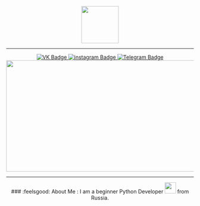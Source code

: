 <div id="header" align="center">
  <img src="https://media.giphy.com/media/oFvFtrhrmIFFe/giphy.gif" width="100"/>
</div>

---

<div id="badges" align="center">
  <a href="https://vk.com/shhama">
    <img src="https://img.shields.io/badge/VKONTAKTE-white?logo=VK&logoColor=blue&style=for-the-badge" alt="VK Badge"/>
  </a>
  <a href="https://www.instagram.com/hrtllss">
    <img src="https://img.shields.io/badge/Instagram-white?logo=instagram&logoColor=pink&style=for-the-badge" alt="instagram Badge"/>
  </a>
  <a href="https://t.me/s_hhama">
    <img src="https://img.shields.io/badge/telegram-white?logo=telegram&logoColor=blue&style=for-the-badge" alt="Telegram Badge"/>
  </a>
</div>

<div id="badges" align="center">
  <img src="https://komarev.com/ghpvc/?username=shhama&style=flat-square&color=blue" alt=""/>


<div align="center">
  <img src="https://media.giphy.com/media/frNC8HLtwZjOLLPbV7/giphy.gif" width="600" height="300"/>
</div>

--- 
<div id="about me" align="center"> 
### :feelsgood: About Me :
I am a beginner Python Developer <img src="https://media.giphy.com/media/WUlplcMpOCEmTGBtBW/giphy.gif" width="30"> from Russia.
